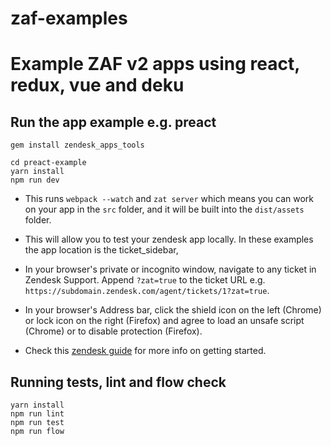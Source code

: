 # zaf-examples
Example ZAF v2 apps using react, redux, vue and deku
=====================

## Run the app example e.g. preact

```
gem install zendesk_apps_tools

cd preact-example
yarn install
npm run dev
```

- This runs `webpack --watch` and `zat server` which means you can work on your app in the `src` folder, and it will be built into the `dist/assets` folder.

 - This will allow you to test your zendesk app locally. In these examples the app location is the ticket_sidebar,

- In your browser's private or incognito window, navigate to any ticket in Zendesk Support. Append `?zat=true` to the ticket URL e.g. `https://subdomain.zendesk.com/agent/tickets/1?zat=true`.

- In your browser's Address bar, click the shield icon on the left (Chrome) or lock icon on the right (Firefox) and agree to load an unsafe script (Chrome) or to disable protection (Firefox).

- Check this [zendesk guide](https://help.zendesk.com/hc/en-us/articles/229137287#topic_egv_qv4_lw) for more info on getting started.

## Running tests, lint and flow check

```
yarn install
npm run lint
npm run test
npm run flow
```
